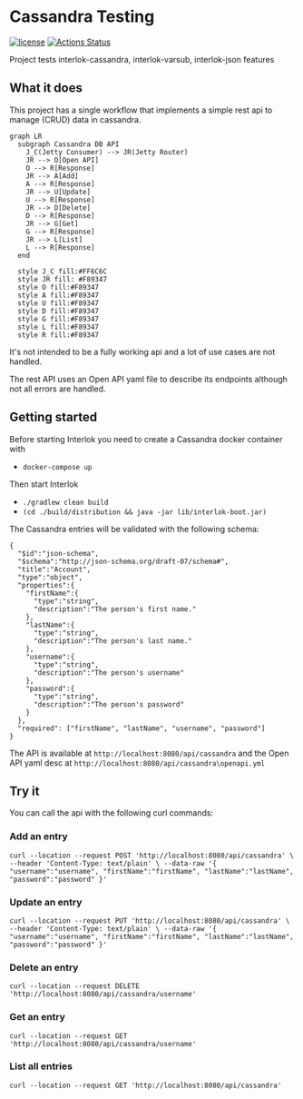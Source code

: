 # Cassandra Testing

[![license](https://img.shields.io/github/license/interlok-testing/testing_cassandra.svg)](https://github.com/interlok-testing/testing_cassandra/blob/develop/LICENSE)
[![Actions Status](https://github.com/interlok-testing/testing_cassandra/actions/workflows/gradle-build.yml/badge.svg)](https://github.com/interlok-testing/testing_cassandra/actions/workflows/gradle-build.yml)


Project tests interlok-cassandra, interlok-varsub, interlok-json features

## What it does

This project has a single workflow that implements a simple rest api to manage (CRUD) data in cassandra.

```mermaid
graph LR
  subgraph Cassandra DB API
    J_C(Jetty Consumer) --> JR(Jetty Router)
    JR --> O[Open API]
    O --> R[Response]
    JR --> A[Add]
    A --> R[Response]
    JR --> U[Update]
    U --> R[Response]
    JR --> D[Delete]
    D --> R[Response]
    JR --> G[Get]
    G --> R[Response]
    JR --> L[List]
    L --> R[Response]
  end

  style J_C fill:#FF6C6C
  style JR fill: #F89347
  style O fill:#F89347
  style A fill:#F89347
  style U fill:#F89347
  style D fill:#F89347
  style G fill:#F89347
  style L fill:#F89347
  style R fill:#F89347

```


It's not intended to be a fully working api and a lot of use cases are not handled.

The rest API uses an Open API yaml file to describe its endpoints although not all errors are handled.

## Getting started

Before starting Interlok you need to create a Cassandra docker container with

* `docker-compose up`

Then start Interlok

* `./gradlew clean build`
* `(cd ./build/distribution && java -jar lib/interlok-boot.jar)`

The Cassandra entries will be validated with the following schema:

```
{   
  "$id":"json-schema",
  "$schema":"http://json-schema.org/draft-07/schema#",
  "title":"Account",
  "type":"object",
  "properties":{
    "firstName":{
      "type":"string",
      "description":"The person's first name."
    },
    "lastName":{
      "type":"string",
      "description":"The person's last name."
    },
    "username":{
      "type":"string",
      "description":"The person's username"
    },
    "password":{
      "type":"string",
      "description":"The person's password"
    }
  },
  "required": ["firstName", "lastName", "username", "password"]
}
```

The API is available at `http://localhost:8080/api/cassandra` and the Open API yaml desc at `http://localhost:8080/api/cassandra\openapi.yml`

## Try it

You can call the api with the following curl commands:

### Add an entry

`curl --location --request POST 'http://localhost:8080/api/cassandra' \
--header 'Content-Type: text/plain' \
--data-raw '{
    "username":"username",
    "firstName":"firstName",
    "lastName":"lastName",
    "password":"password"
}'`

### Update an entry

`curl --location --request PUT 'http://localhost:8080/api/cassandra' \
--header 'Content-Type: text/plain' \
--data-raw '{
    "username":"username",
    "firstName":"firstName",
    "lastName":"lastName",
    "password":"password"
}'`


### Delete an entry

`curl --location --request DELETE 'http://localhost:8080/api/cassandra/username'`

### Get an entry

`curl --location --request GET 'http://localhost:8080/api/cassandra/username'`

### List all entries

`curl --location --request GET 'http://localhost:8080/api/cassandra'`

